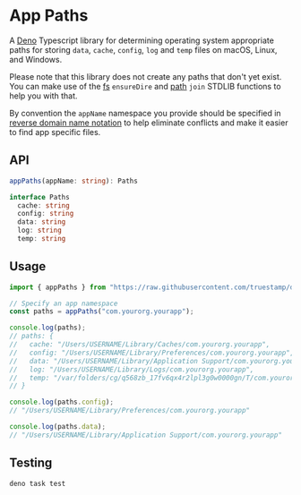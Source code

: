 # App Paths

A [Deno](https://deno.land/) Typescript library for determining operating system
appropriate paths for storing `data`, `cache`, `config`, `log` and `temp` files
on macOS, Linux, and Windows.

Please note that this library does not create any paths that don't yet exist.
You can make use of the [fs](https://deno.land/std@0.144.0/fs#ensuredir)
`ensureDire` and [path](https://deno.land/std@0.144.0/path) `join` STDLIB
functions to help you with that.

By convention the `appName` namespace you provide should be specified in
[reverse domain name notation](https://en.wikipedia.org/wiki/Reverse_domain_name_notation)
to help eliminate conflicts and make it easier to find app specific files.

## API

```ts
appPaths(appName: string): Paths

interface Paths
  cache: string
  config: string
  data: string
  log: string
  temp: string
```

## Usage

```ts
import { appPaths } from "https://raw.githubusercontent.com/truestamp/deno-app-paths/v1.0.1/mod.ts";

// Specify an app namespace
const paths = appPaths("com.yourorg.yourapp");

console.log(paths);
// paths: {
//   cache: "/Users/USERNAME/Library/Caches/com.yourorg.yourapp",
//   config: "/Users/USERNAME/Library/Preferences/com.yourorg.yourapp",
//   data: "/Users/USERNAME/Library/Application Support/com.yourorg.yourapp",
//   log: "/Users/USERNAME/Library/Logs/com.yourorg.yourapp",
//   temp: "/var/folders/cg/q568zb_17fv6qx4r2lpl3g0w0000gn/T/com.yourorg.yourapp"
// }

console.log(paths.config);
// "/Users/USERNAME/Library/Preferences/com.yourorg.yourapp"

console.log(paths.data);
// "/Users/USERNAME/Library/Application Support/com.yourorg.yourapp"
```

## Testing

```sh
deno task test
```
